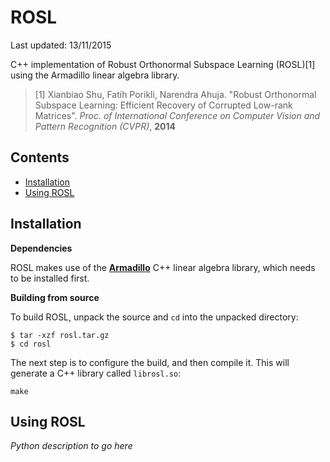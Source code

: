 # ROSL

Last updated: 13/11/2015

C++ implementation of Robust Orthonormal Subspace Learning (ROSL)[1] using the Armadillo linear algebra library.

> [1] Xianbiao Shu, Fatih Porikli, Narendra Ahuja. "Robust Orthonormal Subspace Learning: Efficient Recovery of Corrupted Low-rank Matrices". 
> *Proc. of International Conference on Computer Vision and Pattern Recognition (CVPR)*, **2014**

## Contents

+ [Installation](#installation)
+ [Using ROSL](#using-rosl)

## Installation

**Dependencies**

ROSL makes use of the **[Armadillo](http://arma.sourceforge.net)** C++ linear algebra library, 
which needs to be installed first.

**Building from source**

To build ROSL, unpack the source and `cd` into the unpacked directory:

```
$ tar -xzf rosl.tar.gz
$ cd rosl
```

The next step is to configure the build, and then compile it. This will generate a C++
library called `librosl.so`:

```
make
```

## Using ROSL

*Python description to go here*
